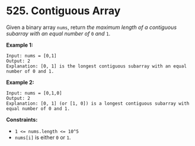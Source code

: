 # 525. Contiguous Array



Given a binary array `nums`, return _the maximum length of a contiguous subarray with an equal number of_ `0` _and_ `1`.

&#x20;

**Example 1:**

```
Input: nums = [0,1]
Output: 2
Explanation: [0, 1] is the longest contiguous subarray with an equal number of 0 and 1.
```

**Example 2:**

```
Input: nums = [0,1,0]
Output: 2
Explanation: [0, 1] (or [1, 0]) is a longest contiguous subarray with equal number of 0 and 1.
```

&#x20;

**Constraints:**

* `1 <= nums.length <= 10^5`
* `nums[i]` is either `0` or `1`.
